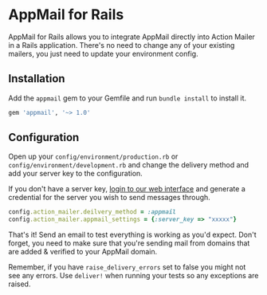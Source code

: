 # AppMail for Rails

AppMail for Rails allows you to integrate AppMail directly into Action Mailer in a Rails application. There's no need to change any of your existing mailers, you just need to update your environment config.

## Installation

Add the `appmail` gem to your Gemfile and run `bundle install` to install it.

```ruby
gem 'appmail', '~> 1.0'
```

## Configuration

Open up your `config/environment/production.rb` or `config/environment/development.rb` and change the delivery method and add your server key to the configuration.

If you don't have a server key, [login to our web interface](https://my.appmail.io) and generate a credential for the server you wish to send messages through.

```ruby
config.action_mailer.deilvery_method = :appmail
config.action_mailer.appmail_settings = {:server_key => "xxxxx"}
```

That's it! Send an email to test everything is working as you'd expect. Don't forget, you need to make sure that you're sending mail from domains that are added & verified to your AppMail domain.

Remember, if you have `raise_delivery_errors` set to false you might not see any errors. Use `deliver!` when running your tests so any exceptions are raised.
